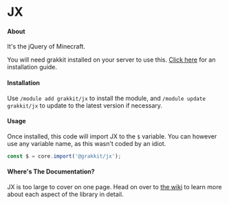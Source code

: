 # JX

#### About
It's the jQuery of Minecraft.

You will need grakkit installed on your server to use this. [Click here](https://github.com/grakkit/grakkit/wiki) for an installation guide.

#### Installation
Use `/module add grakkit/jx` to install the module, and `/module update grakkit/jx` to update to the latest version if necessary.

#### Usage
Once installed, this code will import JX to the `$` variable. You can however use any variable name, as this wasn't coded by an idiot.
```javascript
const $ = core.import('@grakkit/jx');
```

#### Where's The Documentation?
JX is too large to cover on one page. Head on over to [the wiki](https://github.com/grakkit/jx/wiki) to learn more about each aspect of the library in detail.